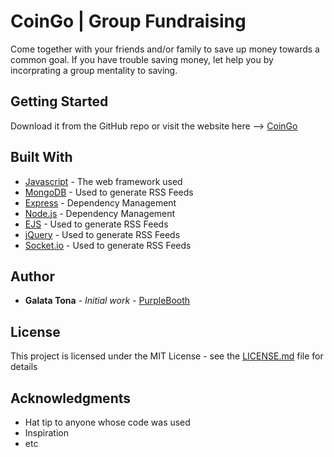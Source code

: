 # CoinGo | Group Fundraising

Come together with your friends and/or family to save up money towards a common goal. If you have trouble  saving money, let help you by incorprating a group mentality to saving. 

## Getting Started

Download it from the GitHub repo or visit the website here --> [CoinGo](https://rometools.github.io/rome/) 

## Built With

* [Javascript](http://www.dropwizard.io/1.0.2/docs/) - The web framework used
* [MongoDB](https://rometools.github.io/rome/) - Used to generate RSS Feeds
* [Express](https://maven.apache.org/) - Dependency Management
* [Node.js](https://maven.apache.org/) - Dependency Management
* [EJS](https://rometools.github.io/rome/) - Used to generate RSS Feeds
* [jQuery](https://rometools.github.io/rome/) - Used to generate RSS Feeds
* [Socket.io](https://rometools.github.io/rome/) - Used to generate RSS Feeds


## Author

* **Galata Tona** - *Initial work* - [PurpleBooth](https://github.com/PurpleBooth)

## License

This project is licensed under the MIT License - see the [LICENSE.md](LICENSE.md) file for details

## Acknowledgments

* Hat tip to anyone whose code was used
* Inspiration
* etc
